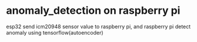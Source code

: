 # anomaly_detection on raspberry pi
esp32 send icm20948 sensor value to raspberry pi, and raspberry pi detect anomaly using tensorflow(autoencoder)